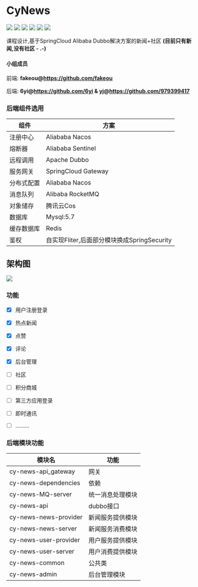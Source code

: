 # CyNews

![](https://img.shields.io/badge/SpringBoot-2.3.4.RELEASE-green)  ![](https://img.shields.io/badge/SpringCloud%20Gateway-Hoxton.SR5-green)  ![](https://img.shields.io/badge/Apache%20Dubbo-2.7.7-blue) ![](https://img.shields.io/badge/Alibaba%20Nacos-1.4.0-orange) ![](https://img.shields.io/badge/Alibaba%20RocketMQ-%204.5.2-orange) ![](https://img.shields.io/badge/Alibaba%20Sentinel-1.8.0-blue)



课程设计,基于SpringCloud Alibaba Dubbo解决方案的新闻+社区 **(目前只有新闻,没有社区 - .-)**

#### 小组成员

前端: **fakeou@https://github.com/fakeou**

后端: **6yi@https://github.com/6yi  & yj@https://github.com/979399417**

### 后端组件选用

| 组件       | 方案                                        |
| ---------- | ------------------------------------------- |
| 注册中心   | Aliababa Nacos                              |
| 熔断器     | Aliababa Sentinel                           |
| 远程调用   | Apache Dubbo                                |
| 服务网关   | SpringCloud Gateway                         |
| 分布式配置 | Aliababa Nacos                              |
| 消息队列   | Alibaba RocketMQ                            |
| 对象储存   | 腾讯云Cos                                   |
| 数据库     | Mysql:5.7                                   |
| 缓存数据库 | Redis                                       |
| 鉴权       | 自实现Fliter,后面部分模块换成SpringSecurity |



## 架构图

![](https://gitee.com/lzhengycy/Pic/raw/master/img/绘图1.jpg)



### 功能

- [x] 用户注册登录

- [x] 热点新闻

- [x] 点赞

- [x] 评论

- [x] 后台管理

- [ ] 社区

- [ ] 积分商城

- [ ] 第三方应用登录

- [ ] 即时通讯

- [ ] .........

  

### 后端模块功能

| 模块名                | 功能             |
| --------------------- | ---------------- |
| cy-news-api_gateway   | 网关             |
| cy-news-dependencies  | 依赖             |
| cy-news-MQ-server     | 统一消息处理模块 |
| cy-news-api           | dubbo接口        |
| cy-news-news-provider | 新闻服务提供模块 |
| cy-news-news-server   | 新闻服务消费模块 |
| cy-news-user-provider | 用户服务提供模块 |
| cy-news-user-server   | 用户消费提供模块 |
| cy-news-common        | 公共类           |
| cy-news-admin         | 后台管理模块     |



